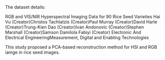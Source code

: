 The dataset details:

RGB and VIS/NIR Hyperspectral Imaging Data for 90 Rice Seed Varieties
Hai Vu (Creator)Christos Tachtatzis (Creator)Paul Murray (Creator)David Harle (Creator)Trung-Kien Dao (Creator)Ivan Andonovic (Creator)Stephen Marshall (Creator)Samson Damilola Fabiyi (Creator)
Electronic And Electrical EngineeringMeasurement, Digital and Enabling Technologies

This study proposed a PCA-based reconstruction method for HSI and RGB iamge in rice seed images.
